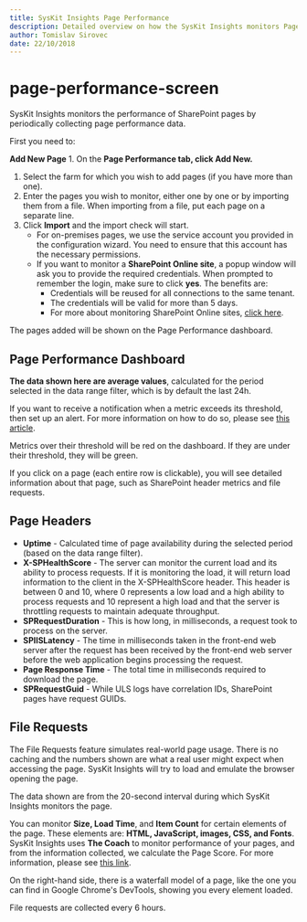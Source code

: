 ```yaml
---
title: SysKit Insights Page Performance
description: Detailed overview on how the SysKit Insights monitors Page Performance.
author: Tomislav Sirovec
date: 22/10/2018
---
```


# page-performance-screen

SysKit Insights monitors the performance of SharePoint pages by periodically collecting page performance data.

First you need to:

**Add New Page** 1. On the **Page Performance tab, click Add New.**

1. Select the farm for which you wish to add pages \(if you have more than one\).
2. Enter the pages you wish to monitor, either one by one or by importing them from a file. When importing from a file, put each page on a separate line.
3. Click **Import** and the import check will start.
   * For on-premises pages, we use the service account you provided in the configuration wizard. You need to ensure that this account has the necessary permissions. 
   * If you want to monitor a **SharePoint Online site**, a popup window will ask you to provide the required credentials. When prompted to remember the login, make sure to click **yes**. The benefits are:
     * Credentials will be reused for all connections to the same tenant.
     * The credentials will be valid for more than 5 days.
     * For more about monitoring SharePoint Online sites, [click here](page-performance-screen.md#internal/how-to/spo-pp).

The pages added will be shown on the Page Performance dashboard.

## Page Performance Dashboard

**The data shown here are average values**, calculated for the period selected in the data range filter, which is by default the last 24h.

If you want to receive a notification when a metric exceeds its threshold, then set up an alert. For more information on how to do so, please see [this article](page-performance-screen.md#internal/how-to/manage-alerts#page-performance).

Metrics over their threshold will be red on the dashboard. If they are under their threshold, they will be green.

If you click on a page \(each entire row is clickable\), you will see detailed information about that page, such as SharePoint header metrics and file requests.

## Page Headers

* **Uptime** - Calculated time of page availability during the selected period \(based on the data range filter\).
* **X-SPHealthScore** - The server can monitor the current load and its ability to process requests. If it is monitoring the load, it will return load information to the client in the X-SPHealthScore header. This header is between 0 and 10, where 0 represents a low load and a high ability to process requests and 10 represent a high load and that the server is throttling requests to maintain adequate throughput.
* **SPRequestDuration** - This is how long, in milliseconds, a request took to process on the server.
* **SPIISLatency** - The time in milliseconds taken in the front-end web server after the request has been received by the front-end web server before the web application begins processing the request.
* **Page Response Time** - The total time in milliseconds required to download the page.
* **SPRequestGuid** - While ULS logs have correlation IDs, SharePoint pages have request GUIDs.

## File Requests

The File Requests feature simulates real-world page usage. There is no caching and the numbers shown are what a real user might expect when accessing the page. SysKit Insights will try to load and emulate the browser opening the page.

The data shown are from the 20-second interval during which SysKit Insights monitors the page.

You can monitor **Size, Load Time**, and **Item Count** for certain elements of the page. These elements are: **HTML, JavaScript, images, CSS, and Fonts**.  
SysKit Insights uses **The Coach** to monitor performance of your pages, and from the information collected, we calculate the Page Score. For more information, please see [this link](https://www.sitespeed.io/documentation/coach/introduction/).

On the right-hand side, there is a waterfall model of a page, like the one you can find in Google Chrome's DevTools, showing you every element loaded.

File requests are collected every 6 hours.

